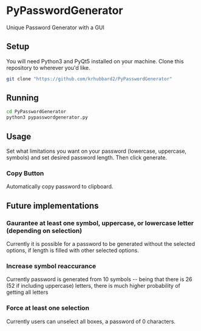 # PyPasswordGenerator
Unique Password Generator with a GUI

## Setup
You will need Python3 and PyQt5 installed on your machine.
Clone this repository to wherever you'd like.
```bash
git clone "https://github.com/krhubbard2/PyPasswordGenerator"
```

## Running
```bash
cd PyPasswordGenerator
python3 pypasswordgenerator.py
```

## Usage
Set what limitations you want on your password (lowercase, uppercase, symbols) and set desired password length. Then click generate.
### Copy Button
Automatically copy password to clipboard.

## Future implementations
### Gaurantee at least one symbol, uppercase, or lowercase letter (depending on selection)
Currently it is possible for a password to be generated without the selected options, if length is filled with other selected options.
### Increase symbol reaccurance
Currently password is generated from 10 symbols -- being that there is 26 (52 if including uppercase) letters, there is much higher probability of getting all letters
### Force at least one selection
Currently users can unselect all boxes, a password of 0 characters.
